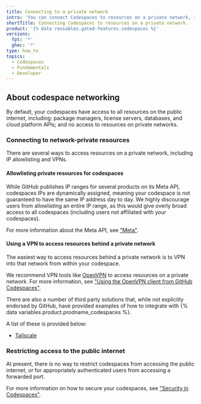```yaml
---
title: Connecting to a private network
intro: 'You can connect Codespaces to resources on a private network, including package regitries, license servers, and on-premises databases.'
shortTitle: Connecting Codespaces to resources on a private network.
product: '{% data reusables.gated-features.codespaces %}'
versions:
  fpt: '*'
  ghec: '*'
type: how_to
topics:
  - Codespaces
  - Fundamentals
  - Developer
---
```


## About codespace networking

By default, your codespaces have access to all resources on the public internet, including: package managers, license servers, databases, and cloud platform APIs; and no access to resources on private networks.

### Connecting to network-private resources

There are several ways to access resources on a private network, including IP allowlisting and VPNs.

#### Allowlisting private resources for codespaces

While GitHub publishes IP ranges for several products on its Meta API, codespaces IPs are dynamically assigned, meaning your codespace is not guaranteed to have the same IP address day to day. We highly discourage users from allowlisting an entire IP range, as this would give overly broad access to all codespaces (including users not affiliated with your codespaces).

For more information about the Meta API, see ["Meta"](/rest/reference/meta).

#### Using a VPN to access resources behind a private network

The easiest way to access resources behind a private network is to VPN into that network from within your codespace.

We recommend VPN tools like [OpenVPN](https://openvpn.net/) to access resources on a private network. For more information, see ["Using the OpenVPN client from GitHub Codespaces"](https://github.com/codespaces-contrib/codespaces-openvpn).

There are also a number of third party solutions that, while not explicitly endorsed by GitHub, have provided examples of how to integrate with {% data variables.product.prodname_codespaces %}.

A list of these is provided below:

- [Tailscale](https://tailscale.com/kb/1160/github-codespaces/)

### Restricting access to the public internet

At present, there is no way to restrict codespaces from accessing the public internet, or for appropriately authenticated users from accessing a forwarded port.

For more information on how to secure your codespaces, see ["Security in Codespaces"](/codespaces/codespaces-reference/security-in-codespaces).
